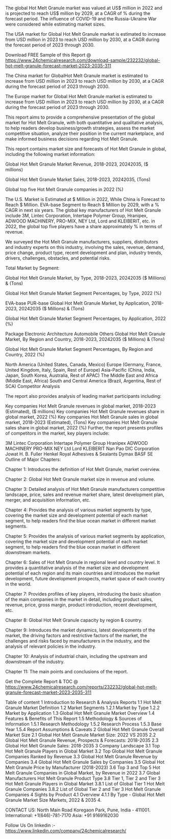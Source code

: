 The global Hot Melt Granule market was valued at US$ million in 2022 and is projected to reach US$ million by 2029, at a CAGR of % during the forecast period. The influence of COVID-19 and the Russia-Ukraine War were considered while estimating market sizes.

The USA market for Global Hot Melt Granule market is estimated to increase from USD million in 2023 to reach USD million by 2030, at a CAGR during the forecast period of 2023 through 2030.

Download FREE Sample of this Report @ https://www.24chemicalresearch.com/download-sample/232232/global-hot-melt-granule-forecast-market-2023-2035-311

The China market for GlobalHot Melt Granule market is estimated to increase from USD million in 2023 to reach USD million by 2030, at a CAGR during the forecast period of 2023 through 2030.

The Europe market for Global Hot Melt Granule market is estimated to increase from USD million in 2023 to reach USD million by 2030, at a CAGR during the forecast period of 2023 through 2030.

This report aims to provide a comprehensive presentation of the global market for Hot Melt Granule, with both quantitative and qualitative analysis, to help readers develop business/growth strategies, assess the market competitive situation, analyze their position in the current marketplace, and make informed business decisions regarding Hot Melt Granule.

This report contains market size and forecasts of Hot Melt Granule in global, including the following market information:

Global Hot Melt Granule Market Revenue, 2018-2023, 20242035, ($ millions)

Global Hot Melt Granule Market Sales, 2018-2023, 20242035, (Tons)

Global top five Hot Melt Granule companies in 2022 (%)

The U.S. Market is Estimated at $ Million in 2022, While China is Forecast to Reach $ Million.
EVA-base Segment to Reach $ Million by 2029, with a % CAGR in next six years.
The global key manufacturers of Hot Melt Granule include 3M, Lintec Corporation, Intertape Polymer Group, Hranipex, ADWOOD MACHINERY, PRO-MIX, NEY Ltd, Lord and KLEIBERIT, etc. in 2022, the global top five players have a share approximately % in terms of revenue.

We surveyed the Hot Melt Granule manufacturers, suppliers, distributors and industry experts on this industry, involving the sales, revenue, demand, price change, product type, recent development and plan, industry trends, drivers, challenges, obstacles, and potential risks.

Total Market by Segment:

Global Hot Melt Granule Market, by Type, 2018-2023, 20242035 ($ Millions) & (Tons)

Global Hot Melt Granule Market Segment Percentages, by Type, 2022 (%)

EVA-base
PUR-base
Global Hot Melt Granule Market, by Application, 2018-2023, 20242035 ($ Millions) & (Tons)

Global Hot Melt Granule Market Segment Percentages, by Application, 2022 (%)

Package
Electronic
Architecture
Automobile
Others
Global Hot Melt Granule Market, By Region and Country, 2018-2023, 20242035 ($ Millions) & (Tons)

Global Hot Melt Granule Market Segment Percentages, By Region and Country, 2022 (%)

North America (United States, Canada, Mexico)
Europe (Germany, France, United Kingdom, Italy, Spain, Rest of Europe)
Asia-Pacific (China, India, Japan, South Korea, Australia, Rest of APAC)
The Middle East and Africa (Middle East, Africa)
South and Central America (Brazil, Argentina, Rest of SCA)
Competitor Analysis

The report also provides analysis of leading market participants including:

Key companies Hot Melt Granule revenues in global market, 2018-2023 (Estimated), ($ millions)
Key companies Hot Melt Granule revenues share in global market, 2022 (%)
Key companies Hot Melt Granule sales in global market, 2018-2023 (Estimated), (Tons)
Key companies Hot Melt Granule sales share in global market, 2022 (%)
Further, the report presents profiles of competitors in the market, key players include:

3M
Lintec Corporation
Intertape Polymer Group
Hranipex
ADWOOD MACHINERY
PRO-MIX
NEY Ltd
Lord
KLEIBERIT
Nan Pao
DIC Corporation
Jowat
H. B. Fuller
Henkel
Royal Adhesives & Sealants
Dymax
BASF SE
Outline of Major Chapters:

Chapter 1: Introduces the definition of Hot Melt Granule, market overview.

Chapter 2: Global Hot Melt Granule market size in revenue and volume.

Chapter 3: Detailed analysis of Hot Melt Granule manufacturers competitive landscape, price, sales and revenue market share, latest development plan, merger, and acquisition information, etc.

Chapter 4: Provides the analysis of various market segments by type, covering the market size and development potential of each market segment, to help readers find the blue ocean market in different market segments.

Chapter 5: Provides the analysis of various market segments by application, covering the market size and development potential of each market segment, to help readers find the blue ocean market in different downstream markets.

Chapter 6: Sales of Hot Melt Granule in regional level and country level. It provides a quantitative analysis of the market size and development potential of each region and its main countries and introduces the market development, future development prospects, market space of each country in the world.

Chapter 7: Provides profiles of key players, introducing the basic situation of the main companies in the market in detail, including product sales, revenue, price, gross margin, product introduction, recent development, etc.

Chapter 8: Global Hot Melt Granule capacity by region & country.

Chapter 9: Introduces the market dynamics, latest developments of the market, the driving factors and restrictive factors of the market, the challenges and risks faced by manufacturers in the industry, and the analysis of relevant policies in the industry.

Chapter 10: Analysis of industrial chain, including the upstream and downstream of the industry.

Chapter 11: The main points and conclusions of the report.

Get the Complete Report & TOC @ https://www.24chemicalresearch.com/reports/232232/global-hot-melt-granule-forecast-market-2023-2035-311

Table of content
1 Introduction to Research & Analysis Reports
1.1 Hot Melt Granule Market Definition
1.2 Market Segments
1.2.1 Market by Type
1.2.2 Market by Application
1.3 Global Hot Melt Granule Market Overview
1.4 Features & Benefits of This Report
1.5 Methodology & Sources of Information
1.5.1 Research Methodology
1.5.2 Research Process
1.5.3 Base Year
1.5.4 Report Assumptions & Caveats
2 Global Hot Melt Granule Overall Market Size
2.1 Global Hot Melt Granule Market Size: 2022 VS 2035
2.2 Global Hot Melt Granule Revenue, Prospects & Forecasts: 2018-2035
2.3 Global Hot Melt Granule Sales: 2018-2035
3 Company Landscape
3.1 Top Hot Melt Granule Players in Global Market
3.2 Top Global Hot Melt Granule Companies Ranked by Revenue
3.3 Global Hot Melt Granule Revenue by Companies
3.4 Global Hot Melt Granule Sales by Companies
3.5 Global Hot Melt Granule Price by Manufacturer (2018-2023)
3.6 Top 3 and Top 5 Hot Melt Granule Companies in Global Market, by Revenue in 2022
3.7 Global Manufacturers Hot Melt Granule Product Type
3.8 Tier 1, Tier 2 and Tier 3 Hot Melt Granule Players in Global Market
3.8.1 List of Global Tier 1 Hot Melt Granule Companies
3.8.2 List of Global Tier 2 and Tier 3 Hot Melt Granule Companies
4 Sights by Product
4.1 Overview
4.1.1 By Type - Global Hot Melt Granule Market Size Markets, 2022 & 2035
4.

CONTACT US:
North Main Road Koregaon Park, Pune, India - 411001.
International: +1(646)-781-7170
Asia: +91 9169162030

Follow Us On linkedin :- https://www.linkedin.com/company/24chemicalresearch/
